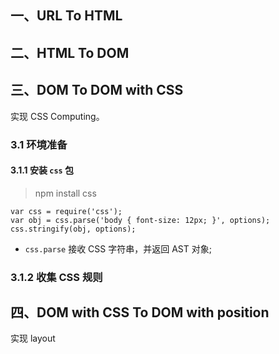 ## 一、URL To HTML

## 二、HTML To DOM

## 三、DOM To DOM with CSS

实现 CSS Computing。

### 3.1 环境准备

#### 3.1.1 安装 `css` 包

> npm install css

```JS
var css = require('css');
var obj = css.parse('body { font-size: 12px; }', options);
css.stringify(obj, options);
```

- `css.parse` 接收 CSS 字符串，并返回 AST 对象;

### 3.1.2 收集 CSS 规则

## 四、DOM with CSS To DOM with position

实现 layout
